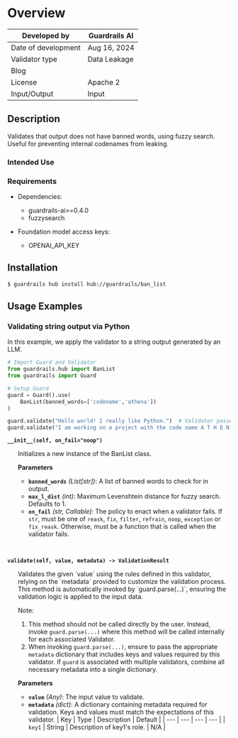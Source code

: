# Overview

| Developed by        | Guardrails AI |
| ------------------- | ------------- |
| Date of development | Aug 16, 2024  |
| Validator type      | Data Leakage  |
| Blog                |               |
| License             | Apache 2      |
| Input/Output        | Input         |

## Description

Validates that output does not have banned words, using fuzzy search. Useful for preventing internal codenames
from leaking.

### Intended Use

### Requirements

- Dependencies:

  - guardrails-ai>=0.4.0
  - fuzzysearch

- Foundation model access keys:
  - OPENAI_API_KEY

## Installation

```bash
$ guardrails hub install hub://guardrails/ban_list
```

## Usage Examples

### Validating string output via Python

In this example, we apply the validator to a string output generated by an LLM.

```python
# Import Guard and Validator
from guardrails.hub import BanList
from guardrails import Guard

# Setup Guard
guard = Guard().use(
    BanList(banned_words=['codename','athena'])
)

guard.validate("Hello world! I really like Python.")  # Validator passes
guard.validate("I am working on a project with the code name A T H E N A")  # Validator fails
```

**`__init__(self, on_fail="noop")`**

<ul>
Initializes a new instance of the BanList class.

**Parameters**

- **`banned_words`** _(List[str])_: A list of banned words to check for in output.
- **`max_l_dist`** _(int)_: Maximum Levenshtein distance for fuzzy search. Defaults to 1.
- **`on_fail`** _(str, Callable)_: The policy to enact when a validator fails. If `str`, must be one of `reask`, `fix`, `filter`, `refrain`, `noop`, `exception` or `fix_reask`. Otherwise, must be a function that is called when the validator fails.
</ul>
<br/>

**`validate(self, value, metadata) -> ValidationResult`**

<ul>
Validates the given `value` using the rules defined in this validator, relying on the `metadata` provided to customize the validation process. This method is automatically invoked by `guard.parse(...)`, ensuring the validation logic is applied to the input data.

Note:

1. This method should not be called directly by the user. Instead, invoke `guard.parse(...)` where this method will be called internally for each associated Validator.
2. When invoking `guard.parse(...)`, ensure to pass the appropriate `metadata` dictionary that includes keys and values required by this validator. If `guard` is associated with multiple validators, combine all necessary metadata into a single dictionary.

**Parameters**

- **`value`** _(Any)_: The input value to validate.
- **`metadata`** _(dict)_: A dictionary containing metadata required for validation. Keys and values must match the expectations of this validator.
  | Key | Type | Description | Default |
  | --- | --- | --- | --- |
  | `key1` | String | Description of key1's role. | N/A |
  </ul>
